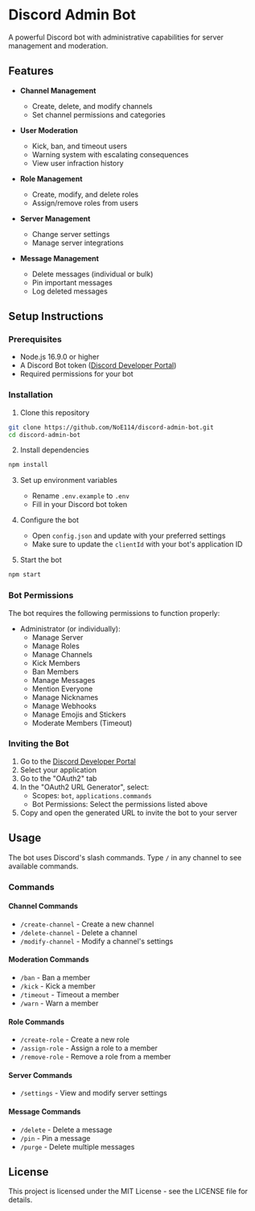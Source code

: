 # Discord Admin Bot

A powerful Discord bot with administrative capabilities for server management and moderation.

## Features

- **Channel Management**
  - Create, delete, and modify channels
  - Set channel permissions and categories

- **User Moderation**
  - Kick, ban, and timeout users
  - Warning system with escalating consequences
  - View user infraction history

- **Role Management**
  - Create, modify, and delete roles
  - Assign/remove roles from users

- **Server Management**
  - Change server settings
  - Manage server integrations

- **Message Management**
  - Delete messages (individual or bulk)
  - Pin important messages
  - Log deleted messages

## Setup Instructions

### Prerequisites

- Node.js 16.9.0 or higher
- A Discord Bot token ([Discord Developer Portal](https://discord.com/developers/applications))
- Required permissions for your bot

### Installation

1. Clone this repository
```bash
git clone https://github.com/NoE114/discord-admin-bot.git
cd discord-admin-bot
```

2. Install dependencies
```bash
npm install
```

3. Set up environment variables
   - Rename `.env.example` to `.env`
   - Fill in your Discord bot token

4. Configure the bot
   - Open `config.json` and update with your preferred settings
   - Make sure to update the `clientId` with your bot's application ID

5. Start the bot
```bash
npm start
```

### Bot Permissions

The bot requires the following permissions to function properly:

- Administrator (or individually):
  - Manage Server
  - Manage Roles
  - Manage Channels
  - Kick Members
  - Ban Members
  - Manage Messages
  - Mention Everyone
  - Manage Nicknames
  - Manage Webhooks
  - Manage Emojis and Stickers
  - Moderate Members (Timeout)

### Inviting the Bot

1. Go to the [Discord Developer Portal](https://discord.com/developers/applications)
2. Select your application
3. Go to the "OAuth2" tab
4. In the "OAuth2 URL Generator", select:
   - Scopes: `bot`, `applications.commands`
   - Bot Permissions: Select the permissions listed above
5. Copy and open the generated URL to invite the bot to your server

## Usage

The bot uses Discord's slash commands. Type `/` in any channel to see available commands.

### Commands

#### Channel Commands
- `/create-channel` - Create a new channel
- `/delete-channel` - Delete a channel
- `/modify-channel` - Modify a channel's settings

#### Moderation Commands
- `/ban` - Ban a member
- `/kick` - Kick a member
- `/timeout` - Timeout a member
- `/warn` - Warn a member

#### Role Commands
- `/create-role` - Create a new role
- `/assign-role` - Assign a role to a member
- `/remove-role` - Remove a role from a member

#### Server Commands
- `/settings` - View and modify server settings

#### Message Commands
- `/delete` - Delete a message
- `/pin` - Pin a message
- `/purge` - Delete multiple messages

## License

This project is licensed under the MIT License - see the LICENSE file for details.

